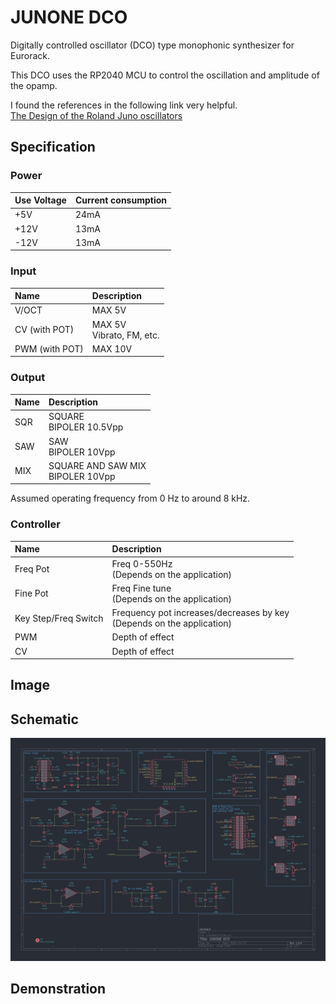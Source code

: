 # JUNONE DCO

Digitally controlled oscillator (DCO) type monophonic synthesizer for Eurorack.  

This DCO uses the RP2040 MCU to control the oscillation and amplitude of the opamp.  

I found the references in the following link very helpful.  
[The Design of the Roland Juno oscillators](https://blog.thea.codes/the-design-of-the-juno-dco/)

## Specification

### Power

|Use Voltage|Current consumption|
|:--|:--|
|+5V|24mA|
|+12V|13mA|
|-12V|13mA|

### Input

|Name|Description|
|:--|:--|
|V/OCT|MAX 5V|
|CV (with POT)| MAX 5V<br> Vibrato, FM, etc.|
|PWM (with POT)| MAX 10V|

### Output

|Name|Description|
|:--|:--|
|SQR|SQUARE<br> BIPOLER 10.5Vpp|
|SAW|SAW<br> BIPOLER 10Vpp|
|MIX|SQUARE AND SAW MIX<br>BIPOLER 10Vpp|

Assumed operating frequency from 0 Hz to around 8 kHz.


### Controller

|Name|Description|
|:--|:--|
|Freq Pot|Freq 0-550Hz<br>(Depends on the application)|
|Fine Pot|Freq Fine tune<br>(Depends on the application)|
|Key Step/Freq Switch|Frequency pot increases/decreases by key<br>(Depends on the application)|
|PWM|Depth of effect|
|CV|Depth of effect|

## Image

## Schematic

![img](/_data/JUNONE%20DCO%20Schematic%20rev1.0.0.png)

## Demonstration
